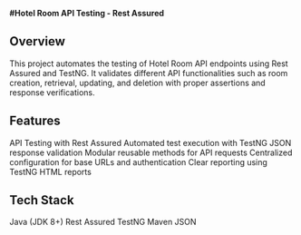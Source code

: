 **#Hotel Room API Testing - Rest Assured**
## Overview
This project automates the testing of Hotel Room API endpoints using Rest Assured and TestNG.
It validates different API functionalities such as room creation, retrieval, updating, and deletion with proper assertions and response verifications.

## Features
API Testing with Rest Assured
Automated test execution with TestNG
JSON response validation
Modular reusable methods for API requests
Centralized configuration for base URLs and authentication
Clear reporting using TestNG HTML reports

## Tech Stack
Java (JDK 8+)
Rest Assured
TestNG
Maven
JSON
